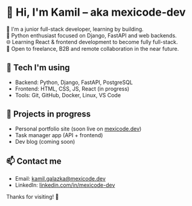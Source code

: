 # 👋 Hi, I'm Kamil – aka mexicode-dev

🎯 I'm a junior full-stack developer, learning by building.  
🐍 Python enthusiast focused on Django, FastAPI and web backends.  
🌐 Learning React & frontend development to become fully full-stack.  
🚀 Open to freelance, B2B and remote collaboration in the near future.

## 🧰 Tech I'm using
- Backend: Python, Django, FastAPI, PostgreSQL
- Frontend: HTML, CSS, JS, React (in progress)
- Tools: Git, GitHub, Docker, Linux, VS Code

## 🔭 Projects in progress
- Personal portfolio site (soon live on [mexicode.dev](https://mexicode.dev))
- Task manager app (API + frontend)
- Dev blog (coming soon)

## 📫 Contact me
- Email: kamil.galazka@mexicode.dev
- LinkedIn: [linkedin.com/in/mexicode-dev](https://www.linkedin.com/in/kamil-galazka/)

Thanks for visiting! 🚀
